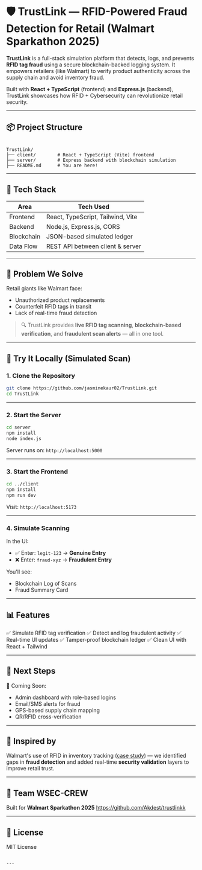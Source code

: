 # 🛡️ TrustLink — RFID-Powered Fraud Detection for Retail (Walmart Sparkathon 2025)

**TrustLink** is a full-stack simulation platform that detects, logs, and prevents **RFID tag fraud** using a secure blockchain-backed logging system. It empowers retailers (like Walmart) to verify product authenticity across the supply chain and avoid inventory fraud.

Built with **React + TypeScript** (frontend) and **Express.js** (backend), TrustLink showcases how RFID + Cybersecurity can revolutionize retail security.

---

## 📦 Project Structure

```

TrustLink/
├── client/        # React + TypeScript (Vite) frontend
├── server/        # Express backend with blockchain simulation
├── README.md      # You are here!

````

---

## 🚀 Tech Stack

| Area        | Tech Used                          |
|-------------|------------------------------------|
| Frontend    | React, TypeScript, Tailwind, Vite |
| Backend     | Node.js, Express.js, CORS         |
| Blockchain  | JSON-based simulated ledger        |
| Data Flow   | REST API between client & server   |

---

## 🔐 Problem We Solve

Retail giants like Walmart face:

- Unauthorized product replacements
- Counterfeit RFID tags in transit
- Lack of real-time fraud detection

> 🔍 TrustLink provides **live RFID tag scanning**, **blockchain-based verification**, and **fraudulent scan alerts** — all in one tool.

---

## 🧪 Try It Locally (Simulated Scan)

### 1. Clone the Repository

```bash
git clone https://github.com/jasminekaur02/TrustLink.git
cd TrustLink
````

---

### 2. Start the Server

```bash
cd server
npm install
node index.js
```

Server runs on: `http://localhost:5000`

---

### 3. Start the Frontend

```bash
cd ../client
npm install
npm run dev
```

Visit: `http://localhost:5173`

---

### 4. Simulate Scanning

In the UI:

* ✅ Enter: `legit-123` → **Genuine Entry**
* ❌ Enter: `fraud-xyz` → **Fraudulent Entry**

You'll see:

* Blockchain Log of Scans
* Fraud Summary Card

---

## 📊 Features

✅ Simulate RFID tag verification
✅ Detect and log fraudulent activity
✅ Real-time UI updates
✅ Tamper-proof blockchain ledger
✅ Clean UI with React + Tailwind

---

## 🏁 Next Steps

🔧 Coming Soon:

* Admin dashboard with role-based logins
* Email/SMS alerts for fraud
* GPS-based supply chain mapping
* QR/RFID cross-verification

---

## 🧠 Inspired by

Walmart's use of RFID in inventory tracking ([case study](https://www.rfidjournal.com/news/walmart-re-commits-to-rfid-with-supplier-mandates/193702)) — we identified gaps in **fraud detection** and added real-time **security validation** layers to improve retail trust.

---

## 🙌 Team WSEC-CREW

Built for **Walmart Sparkathon 2025**
https://github.com/Akdest/trustlinkk

---

## 📄 License

MIT License

```

---
